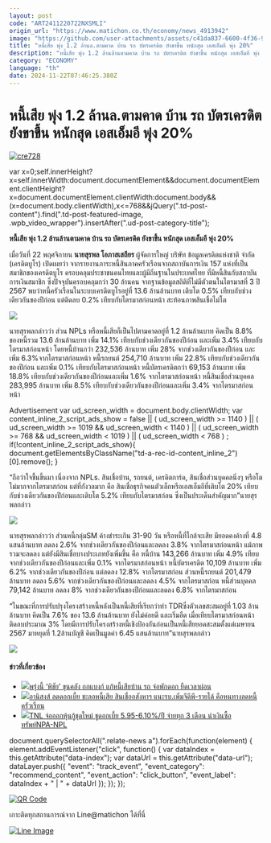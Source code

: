 ```yaml
---
layout: post
code: "ART2411220722NXSMLI"
origin_url: "https://www.matichon.co.th/economy/news_4913942"
image: "https://github.com/user-attachments/assets/c41da837-6600-4f36-90b8-7c46d84ab30e"
title: "หนี้เสีย พุ่ง 1.2 ล้านล.ตามคาด บ้าน รถ บัตรเครดิต ยังขาขึ้น หนักสุด เอสเอ็มอี พุ่ง 20%"
description: "หนี้เสีย พุ่ง 1.2 ล้านล้านตามคาด บ้าน รถ บัตรเครดิต ยังขาขึ้น หนักสุด เอสเอ็มอี พุ่ง 20%"
category: "ECONOMY"
language: "th"
date: 2024-11-22T07:46:25.380Z
---
```


# หนี้เสีย พุ่ง 1.2 ล้านล.ตามคาด บ้าน รถ บัตรเครดิต ยังขาขึ้น หนักสุด เอสเอ็มอี พุ่ง 20%

[![](https://www.matichon.co.th/wp-content/uploads/2024/11/cre728.jpg "cre728")](https://www.matichon.co.th/wp-content/uploads/2024/11/cre728.jpg)

var x=0;self.innerHeight?x=self.innerWidth:document.documentElement&&document.documentElement.clientHeight?x=document.documentElement.clientWidth:document.body&&(x=document.body.clientWidth),x<=768&&jQuery(".td-post-content").find(".td-post-featured-image, .wpb\_video\_wrapper").insertAfter(".ud-post-category-title");

**หนี้เสีย พุ่ง 1.2 ล้านล้านตามคาด บ้าน รถ บัตรเครดิต ยังขาขึ้น หนักสุด เอสเอ็มอี พุ่ง 20%**

เมื่อวันที่ 22 พฤศจิกายน **นายสุรพล โอภาสเสถียร** ผู้จัดการใหญ่ บริษัท ข้อมูลเครดิตแห่งชาติ จำกัด (เครดิตบูโร) เปิดเผยว่า จากรายงานภาระหนี้สินภาคครัวเรือนจากสถาบันการเงิน 157 แห่งที่เป็นสมาชิกของเครดิตบูโร ครอบคลุมประชาชนคนไทยและผู้มีถิ่นฐานในประเทศไทย ที่มีหนี้สินกับสถาบันการเงินสมาชิก ซึ่งปัจจุบันครอบคลุมกว่า 30 ล้านคน จากฐานข้อมูลสถิติที่ไม่มีตัวตนในไตรมาสที่ 3 ปี 2567 พบว่าหนี้ครัวเรือนในระบบเครดิตบูโรอยู่ที่ 13.6 ล้านล้านบาท เติบโต 0.5% เทียบกับช่วงเดียวกันของปีก่อน แต่ติดลบ 0.2% เทียบกับไตรมาสก่อนหน้า สะท้อนภาพสินเชื่อไม่โต

![](https://www.matichon.co.th/wp-content/uploads/2024/11/เครดิต1.jpg)

นายสุรพลกล่าวว่า ส่วน NPLs หรือหนี้เสียก็เป็นไปตามคาดอยู่ที่ 1.2 ล้านล้านบาท คิดเป็น 8.8% ของหนี้รวม 13.6 ล้านล้านบาท เพิ่ม 14.1% เทียบกับช่วงเดียวกันของปีก่อน และเพิ่ม 3.4% เทียบกับไตรมาสก่อนหน้า โดยหนี้บ้านกว่า 232,536 ล้านบาท เพิ่ม 28% จากช่วงเดียวกันของปีก่อน และเพิ่ม 6.3%จากไตรมาสก่อนหน้า หนี้รถยนต์ 254,710 ล้านบาท เพิ่ม 22.8% เทียบกับช่วงเดียวกันของปีก่อน และเพิ่ม 0.1% เทียบกับไตรมาสก่อนหน้า หนี้บัตรเครดิตกว่า 69,153 ล้านบาท เพิ่ม 18.8% เทียบกับช่วงเดียวกันของปีก่อนและเพิ่ม 1.6% จากไตรมาสก่อนหน้า หนี้สินเชื่อส่วนบุคคล 283,995 ล้านบาท เพิ่ม 8.5% เทียบกับช่วงเดียวกันของปีก่อนและเพิ่ม 3.4% จากไตรมาสก่อนหน้า

Advertisement var ud\_screen\_width = document.body.clientWidth; var content\_inline\_2\_script\_ads\_show = false || ( ud\_screen\_width >= 1140 ) || ( ud\_screen\_width >= 1019 && ud\_screen\_width < 1140 ) || ( ud\_screen\_width >= 768 && ud\_screen\_width < 1019 ) || ( ud\_screen\_width < 768 ) ; if(!content\_inline\_2\_script\_ads\_show){ document.getElementsByClassName("td-a-rec-id-content\_inline\_2")\[0\].remove(); }

“ถือว่าใจชื้นขึ้นมา เนื่องจาก NPLs. สินเชื่อบ้าน, รถยนต์, เครดิตการ์ด, สินเชื่อส่วนบุคคลนิ่งๆ หรือโตไม่มากจากไตรมาสก่อน แต่ที่กังวลมาก คือ สินเชื่อธุรกิจคนตัวเล็กหรือเอสเอ็มอีที่เติบโต 20% เทียบกับช่วงเดียวกันของปีก่อนและเติบโต 5.2% เทียบกับไตรมาสก่อน ซึ่งเป็นประเด็นสำคัญมาก”นายสุรพลกล่าว

![](https://www.matichon.co.th/wp-content/uploads/2024/11/เครดิต2.jpg)

นายสุรพลกล่าวว่า ส่วนหนี้กลุ่มSM ค้างชำระเกิน 31-90 วัน หรือหนี้ที่ใกล้จะเสีย มียอดคงค้างที่ 4.8 แสนล้านบาท ลดลง 2.6% จากช่วงเดียวกันของปีก่อนและลดลง 3.8% จากไตรมาสก่อนหน้า แม้ภาพรวมจะลดลง แต่ยังมีสินเชื่อบางประเภทยังเพิ่มขึ้น คือ หนี้บ้าน 143,266 ล้านบาท เพิ่ม 4.9% เทียบจากช่วงเดียวกันของปีก่อนและเพิ่ม 0.1% จากไตรมาสก่อนหน้า หนี้บัตรเครดิต 10,109 ล้านบาท เพิ่ม 6.2% จากช่วงเดียวกันของปีก่อน แต่ลดลง 12.8% จากไตรมาสก่อน ส่วนหนี้รถยนต์ 201,479 ล้านบาท ลดลง 5.6% จากช่วงเดียวกันของปีก่อนและลดลง 4.5% จากไตรมาสก่อน หนี้ส่วนบุคคล 79,142 ล้านบาท ลดลง 8% จากช่วงเดียวกันของปีก่อนและลดลง 6.8% จากไตรมาสก่อน

“ในขณะที่การปรับปรุงโครงสร้างหนี้หลังเป็นหนี้เสียที่เรียกว่าทำ TDRซึ่งตัวเลขสะสมอยู่ที่ 1.03 ล้านล้านบาท คิดเป็น 7.6% ของ 13.6 ล้านล้านบาท ยังไม่ค่อยดี และเริ่มอืด เมื่อเทียบไตรมาสก่อนหน้าติดลบประมาณ 3% โดยมีการปรับโครงสร้างหนี้เชิงป้องกันก่อนเป็นหนี้เสียยอดสะสมตั้งแต่เมษายน 2567 มาหยุดที่ 1.2ล้านบัญชี คิดเป็นมูลค่า 6.45 แสนล้านบาท”นายสุรพลกล่าว

![](https://www.matichon.co.th/wp-content/uploads/2024/11/เครดิต3.jpg)

#### ข่าวที่เกี่ยวข้อง

*   [![](https://www.matichon.co.th/wp-content/uploads/2024/10/ถกแบงก์แก้หนี้เสียบ้าน.jpg)พรุ่งนี้ ‘พิชัย’ ขุนคลัง ถกแบงก์ แก้หนี้เสียบ้าน รถ จ่อพักดอก ยืดเวลาผ่อน](https://www.matichon.co.th/economy/news_4876054)
*   [![](https://www.matichon.co.th/wp-content/uploads/2024/10/rate728-1.jpg)อานิสงส์ ลดดอกเบี้ย ชะลอหนี้เสีย สินเชื่ออสังหาฯ แนะรบ.เพิ่มจีดีพี-รายได้ คือหนทางลดหนี้ครัวเรือน](https://www.matichon.co.th/economy/news_4856000)
*   [![](https://www.matichon.co.th/wp-content/uploads/2024/09/kt728-2.jpg)TNL จ่อออกหุ้นกู้ชุดใหม่ ชูดอกเบี้ย 5.95-6.10%/ปี จ่ายทุก 3 เดือน นำเงินซื้อทรัพย์NPA-NPL](https://www.matichon.co.th/economy/news_4788639)

document.querySelectorAll(".relate-news a").forEach(function(element) { element.addEventListener("click", function() { var dataIndex = this.getAttribute("data-index"); var dataUrl = this.getAttribute("data-url"); dataLayer.push({ "event": "track\_event", "event\_category": "recommend\_content", "event\_action": "click\_button", "event\_label": dataIndex + " | " + dataUrl }); }); });

[![QR Code](https://www.matichon.co.th/wp-content/uploads/2023/07/wob1371z.jpg)](https://lin.ee/ht0nDxX)

เกาะติดทุกสถานการณ์จาก Line@matichon ได้ที่นี่

[![Line Image](https://www.matichon.co.th/wp-content/uploads/2023/07/th.png)](https://lin.ee/ht0nDxX)